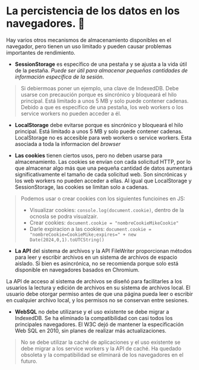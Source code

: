 # La percistencia de los datos en los navegadores. 🚀

Hay varios otros mecanismos de almacenamiento disponibles en el navegador, pero tienen un uso limitado y pueden causar problemas importantes de rendimiento.

- **SessionStorage** es específico de una pestaña y se ajusta a la vida útil de la pestaña. _Puede ser útil para almacenar pequeñas cantidades de información específica de la sesión_.
> Si debiermoas poner un ejemplo, una clave de IndexedDB. Debe usarse con precaución porque es sincrónico y bloqueará el hilo principal. Está limitado a unos 5 MB y solo puede contener cadenas. Debido a que es específico de una pestaña, los web workers o los service workers no pueden acceder a él.

- **LocalStorage** debe evitarse porque es sincrónico y bloqueará el hilo principal. Está limitado a unos 5 MB y solo puede contener cadenas. LocalStorage no es accesible para web workers o service workers. Esta asociada a toda la informacion del *browser*

- **Las cookies** tienen ciertos usos, pero no deben usarse para almacenamiento. Las cookies se envían con cada solicitud HTTP, por lo que almacenar algo más que una pequeña cantidad de datos aumentará significativamente el tamaño de cada solicitud web. Son sincrónicas y los web workers no pueden acceder a ellas. Al igual que LocalStorage y SessionStorage, las cookies se limitan solo a cadenas.

> Podemos usar o crear cookies con los siguientes funcioines en JS:
> * Visualizar cookies: `console.log(document.cookie)`, dentro de la ocnosla se podra visualzair.
> * Crear cookies: `document.cookie = "nombreCookieMikeCookie"`
> * Darle expiracion a las cookies: `document.cookie = "nombreCookie=CookieMike;expires=" + new Date(2024,0,1).toUTCString()`

- **La API** del sistema de archivos y la API FileWriter proporcionan métodos para leer y escribir archivos en un sistema de archivos de espacio aislado. Si bien es asincrónica, no se recomienda porque solo está disponible en navegadores basados en Chromium.

La API de acceso al sistema de archivos se diseñó para facilitarles a los usuarios la lectura y edición de archivos en su sistema de archivos local. El usuario debe otorgar permiso antes de que una página pueda leer o escribir en cualquier archivo local, y los permisos no se conservan entre sesiones.

- **WebSQL** no debe utilizarse y el uso existente se debe migrar a IndexedDB. Se ha eliminado la compatibilidad con casi todos los principales navegadores. El W3C dejó de mantener la especificación Web SQL en 2010, sin planes de realizar más actualizaciones.

> No se debe utilizar la caché de aplicaciones y el uso existente se debe migrar a los service workers y la API de caché. Ha quedado obsoleta y la compatibilidad se eliminará de los navegadores en el futuro.